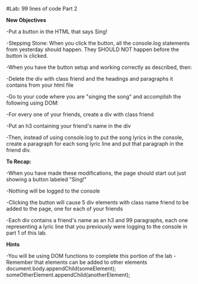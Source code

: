 #Lab: 99 lines of code Part 2

**New Objectives**

-Put a button in the HTML that says Sing!

-Stepping Stone: When you click the button, all the console.log statements from yesterday should happen. They SHOULD NOT happen before the button is clicked.

-When you have the button setup and working correctly as described, then:

-Delete the div with class friend and the headings and paragraphs it contains from your html file

-Go to your code where you are "singing the song" and accomplish the following using DOM:

-For every one of your friends, create a div with class friend

-Put an h3 containing your friend's name in the div

-Then, instead of using console.log to put the song lyrics in the console, create a paragraph for each song lyric line and put that paragraph in the friend div.

**To Recap:**

-When you have made these modifications, the page should start out just showing a button labeled "Sing!"

-Nothing will be logged to the console

-Clicking the button will cause 5 div elements with class name friend to be added to the page, one for each of your friends

-Each div contains a friend's name as an h3 and 99 paragraphs, each one representing a lyric line that you previously were logging to the console in part 1 of this lab.

**Hints**

-You will be using DOM functions to complete this portion of the lab
-Remember that elements can be added to other elements
document.body.appendChild(someElement);
someOtherElement.appendChild(anotherElement);  